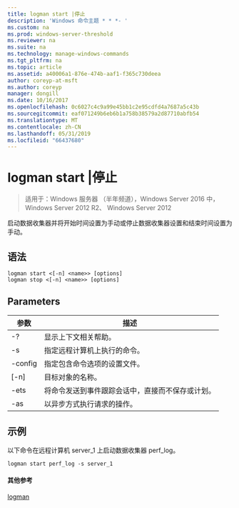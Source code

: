 ```yaml
---
title: logman start |停止
description: 'Windows 命令主题 * * *- '
ms.custom: na
ms.prod: windows-server-threshold
ms.reviewer: na
ms.suite: na
ms.technology: manage-windows-commands
ms.tgt_pltfrm: na
ms.topic: article
ms.assetid: a40006a1-876e-474b-aaf1-f365c730deea
author: coreyp-at-msft
ms.author: coreyp
manager: dongill
ms.date: 10/16/2017
ms.openlocfilehash: 0c6027c4c9a99e45bb1c2e95cdfd4a7687a5c43b
ms.sourcegitcommit: eaf071249b6eb6b1a758b38579a2d87710abfb54
ms.translationtype: MT
ms.contentlocale: zh-CN
ms.lasthandoff: 05/31/2019
ms.locfileid: "66437680"
---
```

# <a name="logman-start--stop"></a>logman start |停止

>适用于：Windows 服务器 （半年频道），Windows Server 2016 中，Windows Server 2012 R2、 Windows Server 2012

启动数据收集器并将开始时间设置为手动或停止数据收集器设置和结束时间设置为手动。  

## <a name="syntax"></a>语法  
```  
logman start <[-n] <name>> [options]  
logman stop <[-n] <name>> [options]  
```  
## <a name="parameters"></a>Parameters  

|     参数      |                                 描述                                  |
|--------------------|------------------------------------------------------------------------------|
|         -?         |                       显示上下文相关帮助。                       |
| -s <computer name> |            指定远程计算机上执行的命令。             |
|  -config <value>   |           指定包含命令选项的设置文件。            |
|    [-n] <name>     |                          目标对象的名称。                          |
|        -ets        | 将命令发送到事件跟踪会话中，直接而不保存或计划。 |
|        -as         |               以异步方式执行请求的操作。                |

## <a name="BKMK_examples"></a>示例  
以下命令在远程计算机 server_1 上启动数据收集器 perf_log。  
```  
logman start perf_log -s server_1  
```  
#### <a name="additional-references"></a>其他参考  
[logman](logman.md)  
